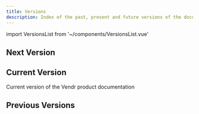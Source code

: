 ```yaml
---
title: Versions
description: Index of the past, present and future versions of the documentation
---
```


import VersionsList from '~/components/VersionsList.vue'

## Next Version
<template v-if="$page.doc.package && $page.doc.package.docVersions.next">

Next version of the Vendr product documentation

<versions-list :versions="[$page.doc.package.docVersions.next]" />

</template>
<template v-else>

There is currently no next version of the Vendr product documentation available

</template>

## Current Version
Current version of the Vendr product documentation 

<versions-list :versions="[$page.doc.package.docVersions.current]"
    :next-version="$page.doc.package.packageVersion"
    :next-version-inclusive="true" />

## Previous Versions
<template v-if="$page.doc.package && $page.doc.package.docVersions.previous">

Previous versions of the Vendr product documentation

<versions-list :versions="$page.doc.package.docVersions.previous"
    :next-version="$page.doc.package.docVersions.current.name" />

</template>
<template v-else>

There are currently no previous versions of the Vendr product documentation available

</template>